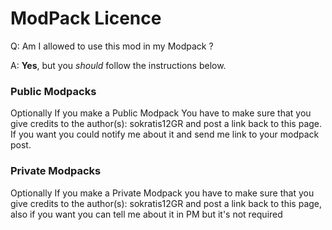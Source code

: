 # ModPack Licence

Q: Am I allowed to use this mod in my Modpack ?

A: **Yes**, but you *should* follow the instructions below.

### Public Modpacks

Optionally If you make a Public Modpack You have to make sure that you give credits to the author(s): sokratis12GR and post a link back to this page. If you want you could notify me about it and send me link to your modpack post.

### Private Modpacks

Optionally If you make a Private Modpack you have to make sure that you give credits to the author(s): sokratis12GR and post a link back to this page, also if you want you can tell me about it in PM but it's not required
